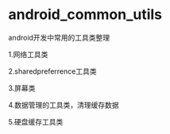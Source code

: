 # android_common_utils
android开发中常用的工具类整理

1.网络工具类

2.sharedpreferrence工具类

3.屏幕类

4.数据管理的工具类，清理缓存数据

5.硬盘缓存工具类
